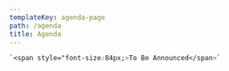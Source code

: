 ```yaml
---
templateKey: agenda-page
path: /agenda
title: Agenda
---
```

```css
`<span style="font-size:84px;>To Be Announced</span>`
```